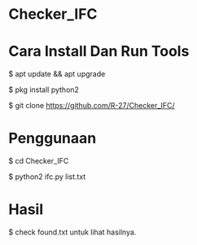 # Checker_IFC

# Cara Install Dan Run Tools

$ apt update && apt upgrade

$ pkg install python2

$ git clone https://github.com/R-27/Checker_IFC/

# Penggunaan 

$ cd Checker_IFC


$ python2 ifc.py list.txt

# Hasil

$ check found.txt 
untuk lihat hasilnya.
